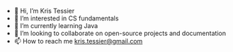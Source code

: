 - 👋 Hi, I’m Kris Tessier
- 👀 I’m interested in CS fundamentals
- 🌱 I’m currently learning Java 
- 💞️ I’m looking to collaborate on open-source projects and documentation
- 📫 How to reach me kris.tessier@gmail.com

<!---
KrisTessier/KrisTessier is a ✨ special ✨ repository because its `README.md` (this file) appears on your GitHub profile.
You can click the Preview link to take a look at your changes.
--->
